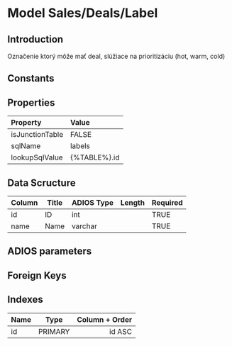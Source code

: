 # Model Sales/Deals/Label

## Introduction

Označenie ktorý môže mať deal, slúžiace na prioritizáciu (hot, warm, cold)

## Constants

## Properties

| Property        | Value        |
| :-------------- | :----------- |
| isJunctionTable | FALSE        |
| sqlName         | labels       |
| lookupSqlValue  | {%TABLE%}.id |

## Data Scructure

| Column | Title | ADIOS Type | Length | Required |
| ------ | ----- | ---------- | ------ | -------- |
| id     | ID    | int        |        | TRUE     |
| name   | Name  | varchar    |        | TRUE     |

## ADIOS parameters

## Foreign Keys

## Indexes

| Name |  Type   | Column + Order |
| :--- | :-----: | -------------: |
| id   | PRIMARY |         id ASC |
